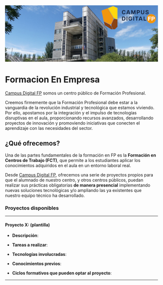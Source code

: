 ![Banner](/images/edificio-campus-2025.jpg)

# Formacion En Empresa

[Campus Digital FP](www.campusdigitalfp.com) somos un centro público de Formación Profesional. 

Creemos firmemente que la Formación Profesional debe estar a la vanguardia de la revolución industrial y tecnológica que estamos viviendo. Por ello, apostamos por la integración y el impulso de tecnologías disruptivas en el aula, proporcionando recursos avanzados, desarrollando proyectos de innovación y promoviendo iniciativas que conecten el aprendizaje con las necesidades del sector. 

## ¿Qué ofrecemos?

Una de las partes fundamentales de la formación en FP es la **Formación en Centros de Trabajo (FCT)**, que permite a los estudiantes aplicar los conocimientos adquiridos en el aula en un entorno laboral real. 

Desde [Campus Digital FP](www.campusdigitalfp.com), ofrecemos una serie de proyectos propios para que el alumnado de nuestro centro, y otros centros públicos,
puedan realizar sus prácticas obligatorias **de manera presencial** implementando nuevas soluciones tecnológicas y/o ampliando las ya existentes que nuestro equipo técnico ha desarrollado.

### Proyectos disponibles
---

#### Proyecto X: (plantilla)

- **Descripción**:  

 - **Tareas a realizar**:  

- **Tecnologías involucradas**:  
- **Conocimientos previos**:  
- **Ciclos formativos que pueden optar al proyecto**:  

-----
